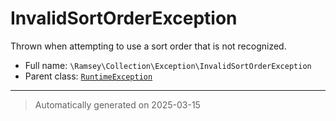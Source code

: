 
# InvalidSortOrderException

Thrown when attempting to use a sort order that is not recognized.



* Full name: `\Ramsey\Collection\Exception\InvalidSortOrderException`
* Parent class: [`RuntimeException`](../../../RuntimeException.md)






***
> Automatically generated on 2025-03-15
